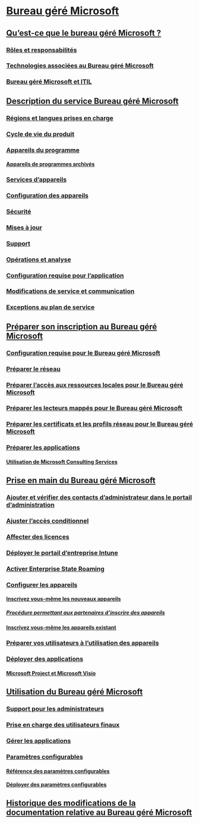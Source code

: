 # [Bureau géré Microsoft](index.yml)
## [Qu’est-ce que le bureau géré Microsoft ?](intro/index.md)
### [Rôles et responsabilités](intro/roles-and-responsibilities.md)
### [Technologies associées au Bureau géré Microsoft](intro/technologies.md)
### [Bureau géré Microsoft et ITIL](MMD-and-ITSM.md)
## [Description du service Bureau géré Microsoft](service-description/index.md)
### [Régions et langues prises en charge](service-description/regions-languages.md)
### [Cycle de vie du produit](service-description/device-lifecycle.md)
### [Appareils du programme](service-description/device-list.md)
#### [Appareils de programmes archivés](service-description/archived-device-list.md)
### [Services d’appareils](service-description/device-services.md)
### [Configuration des appareils](service-description/device-policies.md)
### [Sécurité](service-description/security.md)
### [Mises à jour](service-description/updates.md)
### [Support](service-description/support.md)
### [Opérations et analyse](service-description/operations-and-monitoring.md)
### [Configuration requise pour l’application](service-description/mmd-app-requirements.md)
### [Modifications de service et communication](service-description/servicechanges.md)
### [Exceptions au plan de service](service-description/customizing.md)
## [Préparer son inscription au Bureau géré Microsoft](get-ready/index.md)
### [Configuration requise pour le Bureau géré Microsoft](get-ready/prerequisites.md)
### [Préparer le réseau](get-ready/network.md)
### [Préparer l’accès aux ressources locales pour le Bureau géré Microsoft](get-ready/authentication.md)
### [Préparer les lecteurs mappés pour le Bureau géré Microsoft](get-ready/mapped-drives.md)
### [Préparer les certificats et les profils réseau pour le Bureau géré Microsoft](get-ready/certs-wifi-lan.md)
### [Préparer les applications](get-ready/apps.md)
#### [Utilisation de Microsoft Consulting Services](get-ready/apps-MCS.md)
## [Prise en main du Bureau géré Microsoft](get-started/index.md)
### [Ajouter et vérifier des contacts d’administrateur dans le portail d’administration](get-started/add-admin-contacts.md)
### [Ajuster l’accès conditionnel](get-started/conditional-access.md)
### [Affecter des licences](get-started/assign-licenses.md)
### [Déployer le portail d’entreprise Intune](get-started/company-portal.md)
### [Activer Enterprise State Roaming](get-started/enterprise-state-roaming.md)
### [Configurer les appareils](get-started/set-up-devices.md)
#### [Inscrivez vous-même les nouveaux appareils](get-started/register-devices-self.md)
##### [Procédure permettant aux partenaires d’inscrire des appareils](get-started/register-devices-partner.md)
#### [Inscrivez vous-même les appareils existant](get-started/register-reused-devices-self.md)
### [Préparer vos utilisateurs à l’utilisation des appareils](get-started/get-started-devices.md)
### [Déployer des applications](get-started/deploy-apps.md)
#### [Microsoft Project et Microsoft Visio](get-started/project-visio.md)
## [Utilisation du Bureau géré Microsoft](working-with-managed-desktop/index.md)
### [Support pour les administrateurs](working-with-managed-desktop/admin-support.md)
### [Prise en charge des utilisateurs finaux](working-with-managed-desktop/end-user-support.md)
### [Gérer les applications](working-with-managed-desktop/manage-apps.md)
### [Paramètres configurables](working-with-managed-desktop/config-setting-overview.md)
#### [Référence des paramètres configurables](working-with-managed-desktop/config-setting-ref.md)
#### [Déployer des paramètres configurables](working-with-managed-desktop/config-setting-deploy.md)
## [Historique des modifications de la documentation relative au Bureau géré Microsoft](change-history-managed-desktop.md)

